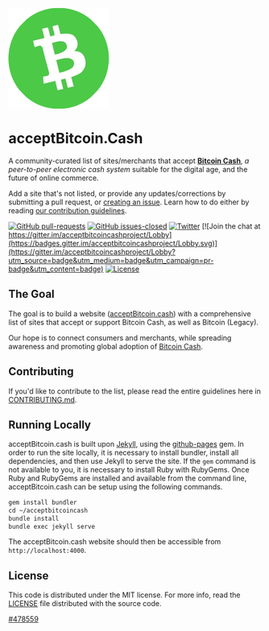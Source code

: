 ![Bitcoin Cash](img/logo.png "Bitcoin Cash: A Peer-to-Peer Electronic Cash System")

acceptBitcoin.Cash
==================

A community-curated list of sites/merchants that accept [**Bitcoin Cash**](https://www.bitcoincash.org), _a peer-to-peer electronic cash system_ suitable for the digital age, and the future of online commerce. 

Add a site that's not listed, or provide any updates/corrections by submitting a pull request, or [creating an issue](https://github.com/acceptbitcoincash/acceptbitcoincash/issues). Learn how to do either by reading [our contribution guidelines](CONTRIBUTING.md).

[![GitHub pull-requests](https://img.shields.io/github/issues-pr/acceptbitcoincash/acceptbitcoincash.svg)](https://github.com/acceptbitcoincash/acceptbitcoincash/pulls/)
[![GitHub issues-closed](https://img.shields.io/github/issues-closed/acceptbitcoincash/acceptbitcoincash.svg)](https://github.com/acceptbitcoincash/acceptbitcoincash/issues?q=is%3Aissue+is%3Aclosed)
[![Twitter](https://img.shields.io/badge/Twitter-@useBitcoinCash-blue.svg)](https://twitter.com/useBitcoinCash)
[![Join the chat at https://gitter.im/acceptbitcoincashproject/Lobby](https://badges.gitter.im/acceptbitcoincashproject/Lobby.svg)](https://gitter.im/acceptbitcoincashproject/Lobby?utm_source=badge&utm_medium=badge&utm_campaign=pr-badge&utm_content=badge)
[![License](https://img.shields.io/badge/license-mit-blue.svg?style=flat)](/LICENSE)

## The Goal

The goal is to build a website ([acceptBitcoin.cash](https://acceptBitcoin.Cash)) with a comprehensive list of sites that accept or support Bitcoin Cash, as well as Bitcoin (Legacy).

Our hope is to connect consumers and merchants, while spreading awareness and promoting global adoption of [Bitcoin Cash](https://www.bitcoincash.org). 

## Contributing

If you'd like to contribute to the list, please read the entire guidelines here in
[CONTRIBUTING.md](CONTRIBUTING.md).

## Running Locally

acceptBitcoin.cash is built upon [Jekyll](https://jekyllrb.com/), using the [github-pages](https://github.com/github/pages-gem) gem.
In order to run the site locally, it is necessary to install bundler, install all dependencies, and then use Jekyll to serve
the site. If the `gem` command is not available to you, it is necessary to install Ruby with RubyGems.
Once Ruby and RubyGems are installed and available from the command line, acceptBitcoin.cash can be setup using the following commands.

```
gem install bundler
cd ~/acceptbitcoincash
bundle install
bundle exec jekyll serve
```

The acceptBitcoin.cash website should then be accessible from `http://localhost:4000`.

## License

This code is distributed under the MIT license. For more info, read the
[LICENSE](/LICENSE) file distributed with the source code.

[#478559](http://blockdozer.com/insight/block/000000000000000000651ef99cb9fcbe0dadde1d424bd9f15ff20136191a5eec "The Exodus block.")
